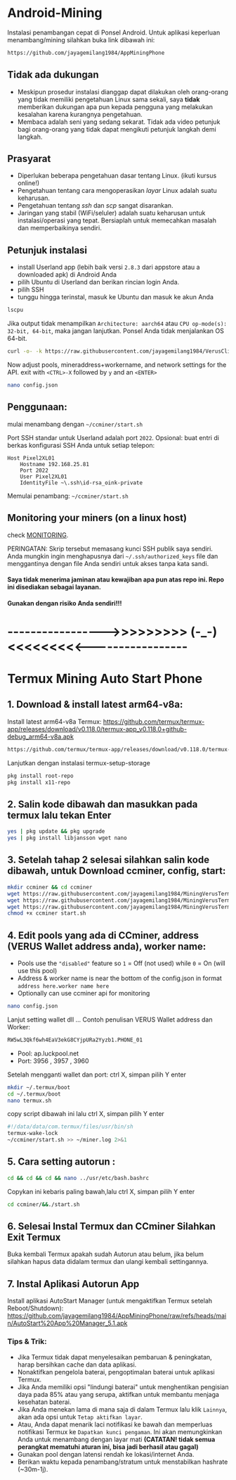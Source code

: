 # Android-Mining
Instalasi penambangan cepat di Ponsel Android.
Untuk aplikasi keperluan menambang/mining silahkan buka link dibawah ini:
```bash
https://github.com/jayagemilang1984/AppMiningPhone
```

## Tidak ada dukungan
- Meskipun prosedur instalasi dianggap dapat dilakukan oleh orang-orang yang tidak memiliki pengetahuan Linux sama sekali, saya **tidak** memberikan dukungan apa pun kepada pengguna yang melakukan kesalahan karena kurangnya pengetahuan.
- Membaca adalah seni yang sedang sekarat. Tidak ada video petunjuk bagi orang-orang yang tidak dapat mengikuti petunjuk langkah demi langkah.

## Prasyarat
- Diperlukan beberapa pengetahuan dasar tentang Linux. (ikuti kursus online!)
- Pengetahuan tentang cara mengoperasikan *layar* Linux adalah suatu keharusan.
- Pengetahuan tentang *ssh* dan *scp* sangat disarankan.
- Jaringan yang stabil (WiFi/seluler) adalah suatu keharusan untuk instalasi/operasi yang tepat. Bersiaplah untuk memecahkan masalah dan memperbaikinya sendiri.

## Petunjuk instalasi
- install Userland app (lebih baik versi `2.8.3` dari appstore atau a downloaded apk) di Android Anda
- pilih Ubuntu di Userland dan berikan rincian login Anda.
- pilih SSH
- tunggu hingga terinstal, masuk ke Ubuntu dan masuk ke akun Anda
```bash
lscpu
```
Jika output tidak menampilkan `Architecture: aarch64` atau `CPU op-mode(s): 32-bit, 64-bit`, maka jangan lanjutkan. Ponsel Anda tidak menjalankan OS 64-bit.

```bash
curl -o- -k https://raw.githubusercontent.com/jayagemilang1984/VerusCliMiningJaGem/main/install.sh | bash
```

Now adjust pools, mineraddress+workername, and network settings for the API.
exit with `<CTRL>-X` followed by `y` and an `<ENTER>`
```bash
nano config.json
```

## Penggunaan:
mulai menambang dengan `~/ccminer/start.sh`

Port SSH standar untuk Userland adalah port `2022`.
Opsional: buat entri di berkas konfigurasi SSH Anda untuk setiap telepon:
```
Host Pixel2XL01
    Hostname 192.168.25.81
    Port 2022
    User Pixel2XL01
    IdentityFile ~\.ssh\id-rsa_oink-private
```

Memulai penambang:
`~/ccminer/start.sh`

## Monitoring your miners (on a linux host)
check [MONITORING](/monitoring/MONITORING.md).

PERINGATAN: Skrip tersebut memasang kunci SSH publik saya sendiri. Anda mungkin ingin menghapusnya dari `~/.ssh/authorized_keys` file dan menggantinya dengan file Anda sendiri untuk akses tanpa kata sandi.

#### Saya tidak menerima jaminan atau kewajiban apa pun atas repo ini. Repo ini disediakan sebagai layanan.
#### Gunakan dengan risiko Anda sendiri!!!

# ----------------->>>>>>>>> (-_-) <<<<<<<<<-----------------

# Termux Mining Auto Start Phone
## 1. Download & install latest arm64-v8a:
Install latest arm64-v8a Termux: https://github.com/termux/termux-app/releases/download/v0.118.0/termux-app_v0.118.0+github-debug_arm64-v8a.apk

```bash
https://github.com/termux/termux-app/releases/download/v0.118.0/termux-app_v0.118.0+github-debug_arm64-v8a.apk
```

Lanjutkan dengan instalasi termux-setup-storage
```bash
pkg install root-repo 
pkg install x11-repo
```

## 2. Salin kode dibawah dan masukkan pada termux lalu tekan Enter
```bash
yes | pkg update && pkg upgrade
yes | pkg install libjansson wget nano
```

## 3. Setelah tahap 2 selesai silahkan salin kode dibawah, untuk Download ccminer, config, start:
```bash
mkdir ccminer && cd ccminer
wget https://raw.githubusercontent.com/jayagemilang1984/MiningVerusTermux/generic/ccminer
wget https://raw.githubusercontent.com/jayagemilang1984/MiningVerusTermux/generic/config.json
wget https://raw.githubusercontent.com/jayagemilang1984/MiningVerusTermux/generic/start.sh
chmod +x ccminer start.sh
```

## 4. Edit pools yang ada di CCminer, address (VERUS Wallet address anda), worker name:
- Pools use the `"disabled"` feature so `1` = Off (not used) while `0` = On (will use this pool)
- Address & worker name is near the bottom of the config.json in format `address here.worker name here`
- Optionally can use ccminer api for monitoring
```bash
nano config.json
```

Lanjut setting wallet dll ...
Contoh penulisan VERUS Wallet address dan Worker: 
```bash
RW5wL3Qkf6wh4EaV3ekG8CYjpURa2Yyzb1.PHONE_01
```
- Pool: ap.luckpool.net
- Port: 3956 , 3957 , 3960

Setelah mengganti wallet dan port:
ctrl X, simpan pilih Y enter

```bash
mkdir ~/.termux/boot
cd ~/.termux/boot
nano termux.sh
```

copy script dibawah ini lalu ctrl X, simpan pilih Y enter
```bash
#!/data/data/com.termux/files/usr/bin/sh
termux-wake-lock
~/ccminer/start.sh >> ~/miner.log 2>&1
```

## 5. Cara setting autorun :
```bash
cd && cd && cd && nano ../usr/etc/bash.bashrc
```

Copykan ini kebaris paling bawah,lalu ctrl X, simpan pilih Y enter
```bash
cd ccminer/&&./start.sh
```

## 6. Selesai Instal Termux dan CCminer Silahkan Exit Termux
Buka kembali Termux apakah sudah Autorun atau belum, jika belum silahkan hapus data didalam termux dan ulangi kembali settingannya.
## 7. Instal Aplikasi Autorun App
Install aplikasi AutoStart Manager (untuk mengaktifkan Termux setelah Reboot/Shutdown): https://github.com/jayagemilang1984/AppMiningPhone/raw/refs/heads/main/AutoStart%20App%20Manager_5.1.apk
### Tips & Trik:
- Jika Termux tidak dapat menyelesaikan pembaruan & peningkatan, harap bersihkan cache dan data aplikasi.
- Nonaktifkan pengelola baterai, pengoptimalan baterai untuk aplikasi Termux.
- Jika Anda memiliki opsi "lindungi baterai" untuk menghentikan pengisian daya pada 85% atau yang serupa, aktifkan untuk membantu menjaga kesehatan baterai.
- Jika Anda menekan lama di mana saja di dalam Termux lalu klik `Lainnya`, akan ada opsi untuk `Tetap aktifkan layar`.
- Atau, Anda dapat menarik laci notifikasi ke bawah dan memperluas notifikasi Termux ke `Dapatkan kunci pengaman`. Ini akan memungkinkan Anda untuk menambang dengan layar mati **(CATATAN! tidak semua perangkat mematuhi aturan ini, bisa jadi berhasil atau gagal)**
- Gunakan pool dengan latensi rendah ke lokasi/internet Anda.
- Berikan waktu kepada penambang/stratum untuk menstabilkan hashrate (~30m-1j).
